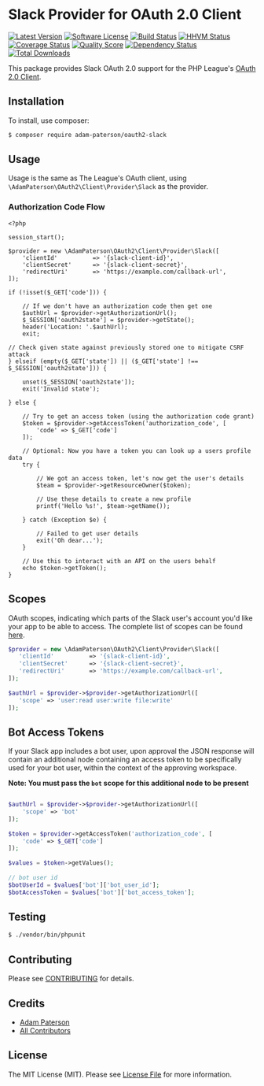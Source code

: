 # Slack Provider for OAuth 2.0 Client
[![Latest Version](https://img.shields.io/github/release/adam-paterson/oauth2-slack.svg?style=flat-square)](https://github.com/adam-paterson/oauth2-slack/releases)
[![Software License](https://img.shields.io/badge/license-MIT-brightgreen.svg?style=flat-square)](LICENSE.md)
[![Build Status](https://img.shields.io/travis/adam-paterson/oauth2-slack/master.svg?style=flat-square)](https://travis-ci.org/adam-paterson/oauth2-slack)
[![HHVM Status](https://img.shields.io/hhvm/adam-paterson/oauth2-slack.svg?style=flat-square)](http://hhvm.h4cc.de/package/adam-paterson/oauth2-slack)
[![Coverage Status](https://img.shields.io/scrutinizer/coverage/g/adam-paterson/oauth2-slack.svg?style=flat-square)](https://scrutinizer-ci.com/g/adam-paterson/oauth2-slack/code-structure)
[![Quality Score](https://img.shields.io/scrutinizer/g/adam-paterson/oauth2-slack.svg?style=flat-square)](https://scrutinizer-ci.com/g/adam-paterson/oauth2-slack)
[![Dependency Status](https://img.shields.io/versioneye/d/php/adam-paterson:oauth2-slack/1.1.2.svg?style=flat-square)](https://www.versioneye.com/php/adam-paterson:oauth2-slack/1.1.2)
[![Total Downloads](https://img.shields.io/packagist/dt/adam-paterson/oauth2-slack.svg?style=flat-square)](https://packagist.org/packages/adam-paterson/oauth2-slack)

This package provides Slack OAuth 2.0 support for the PHP League's [OAuth 2.0 Client](https://github.com/thephpleague/oauth2-client).

## Installation

To install, use composer:

```bash
$ composer require adam-paterson/oauth2-slack
```
## Usage

Usage is the same as The League's OAuth client, using `\AdamPaterson\OAuth2\Client\Provider\Slack` as the provider.

### Authorization Code Flow

    <?php
    
    session_start();
    
    $provider = new \AdamPaterson\OAuth2\Client\Provider\Slack([
        'clientId'          => '{slack-client-id}',
        'clientSecret'      => '{slack-client-secret}',
        'redirectUri'       => 'https://example.com/callback-url',
    ]);
    
    if (!isset($_GET['code'])) {
    
        // If we don't have an authorization code then get one
        $authUrl = $provider->getAuthorizationUrl();
        $_SESSION['oauth2state'] = $provider->getState();
        header('Location: '.$authUrl);
        exit;
    
    // Check given state against previously stored one to mitigate CSRF attack
    } elseif (empty($_GET['state']) || ($_GET['state'] !== $_SESSION['oauth2state'])) {
    
        unset($_SESSION['oauth2state']);
        exit('Invalid state');
    
    } else {
    
        // Try to get an access token (using the authorization code grant)
        $token = $provider->getAccessToken('authorization_code', [
            'code' => $_GET['code']
        ]);
    
        // Optional: Now you have a token you can look up a users profile data
        try {
    
            // We got an access token, let's now get the user's details
            $team = $provider->getResourceOwner($token);
    
            // Use these details to create a new profile
            printf('Hello %s!', $team->getName());
    
        } catch (Exception $e) {
    
            // Failed to get user details
            exit('Oh dear...');
        }
    
        // Use this to interact with an API on the users behalf
        echo $token->getToken();
    }

## Scopes
 OAuth scopes, indicating which parts of the Slack user's account you'd like your app to be able to access. The complete list of scopes can be found [here](https://api.slack.com/docs/oauth-scopes).
 
 ```php
$provider = new \AdamPaterson\OAuth2\Client\Provider\Slack([
    'clientId'          => '{slack-client-id}',
    'clientSecret'      => '{slack-client-secret}',
    'redirectUri'       => 'https://example.com/callback-url',
]);
    
 $authUrl = $provider->$provider->getAuthorizationUrl([
    'scope' => 'user:read user:write file:write'
 ]);
 ```
 
## Bot Access Tokens
If your Slack app includes a bot user, upon approval the JSON response will contain an additional node containing an access token to be specifically used for your bot user, within the context of the approving workspace.

**Note: You must pass the `bot` scope for this additional node to be present**

```php

$authUrl = $provider->$provider->getAuthorizationUrl([
    'scope' => 'bot'
]);  
 
$token = $provider->getAccessToken('authorization_code', [
    'code' => $_GET['code']
]);
 
$values = $token->getValues();
 
// bot user id
$botUserId = $values['bot']['bot_user_id'];
$botAccessToken = $values['bot']['bot_access_token'];

```

## Testing

``` bash
$ ./vendor/bin/phpunit
```

## Contributing

Please see [CONTRIBUTING](https://github.com/adam-paterson/oauth2-slack/blob/master/CONTRIBUTING.md) for details.


## Credits

- [Adam Paterson](https://github.com/adam-paterson)
- [All Contributors](https://github.com/adam-paterson/oauth2-slack/contributors)


## License

The MIT License (MIT). Please see [License File](https://github.com/adam-paterson/oauth2-slack/blob/master/LICENSE) for more information.
